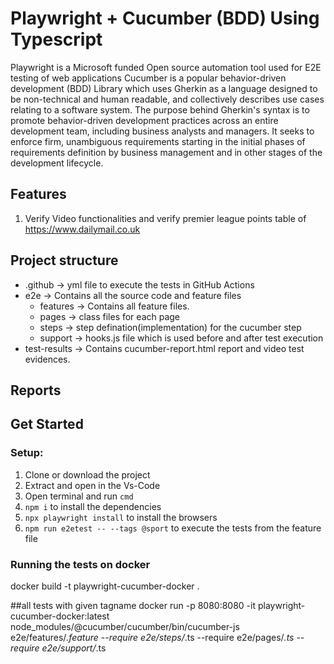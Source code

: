 # Playwright + Cucumber (BDD) Using Typescript
Playwright is a Microsoft funded Open source automation tool used for E2E testing of web applications
Cucumber is a popular behavior-driven development (BDD) Library which uses Gherkin as a language designed to be non-technical and human readable, and collectively describes use cases relating to a software system. The purpose behind Gherkin's syntax is to promote behavior-driven development practices across an entire development team, including business analysts and managers. It seeks to enforce firm, unambiguous requirements starting in the initial phases of requirements definition by business management and in other stages of the development lifecycle.

## Features

1. Verify Video functionalities and verify premier league points table of https://www.dailymail.co.uk 


## Project structure

- .github -> yml file to execute the tests in GitHub Actions
- e2e -> Contains all the source code and feature files
    - features -> Contains all feature files.
    - pages -> class files for each page
    - steps -> step defination(implementation) for the cucumber step
    - support -> hooks.js file which is used before and after test execution
- test-results -> Contains cucumber-report.html report and video test evidences.

## Reports


## Get Started

### Setup:

1. Clone or download the project
2. Extract and open in the Vs-Code
3. Open terminal and run `cmd`
4. `npm i` to install the dependencies
5. `npx playwright install` to install the browsers
6. `npm run e2etest -- --tags @sport` to execute the tests from the feature file

### Running the tests on docker
docker build -t playwright-cucumber-docker .

##all tests with given tagname
docker run -p 8080:8080 -it playwright-cucumber-docker:latest  node_modules/@cucumber/cucumber/bin/cucumber-js e2e/features/*.feature --require e2e/steps/*.ts --require e2e/pages/*.ts --require e2e/support/*.ts




